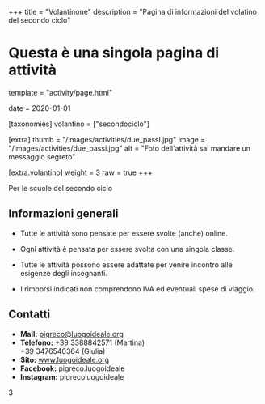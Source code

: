 +++
title = "Volantinone"
description = "Pagina di informazioni del volatino del secondo ciclo"

# Questa è una singola pagina di attività
template = "activity/page.html"

date = 2020-01-01

[taxonomies]
volantino = ["secondociclo"]

[extra]
thumb = "/images/activities/due_passi.jpg"
image = "/images/activities/due_passi.jpg"
alt = "Foto dell'attività sai mandare un messaggio segreto"

[extra.volantino]
weight = 3
raw = true
+++

<section class="page info">
<div class="page-header"><span>Per le scuole del secondo ciclo</span></div>
<div class="page-content">
<h1 class="ico ico-generali">Informazioni generali</h1>

- Tutte le attività sono pensate per essere svolte (anche) online.

- Ogni attività è pensata per essere svolta con una singola classe.

- Tutte le attività possono essere adattate per venire incontro alle esigenze degli insegnanti.

- I rimborsi indicati non comprendono IVA ed eventuali spese di viaggio.

<h1 class="ico ico-contatti">Contatti</h1>
<div class="page-meta">

- **Mail:** pigreco@luogoideale.org
- **Telefono:** +39 3388842571 (Martina) <br/> +39 3476540364 (Giulia)
- **Sito:** www.luogoideale.org
- **Facebook:** pigreco.luogoideale
- **Instagram:** pigrecoluogoideale

</div>
<div class="page-footer"><div class="page-number"><span>3</span></div></div>
</section>
